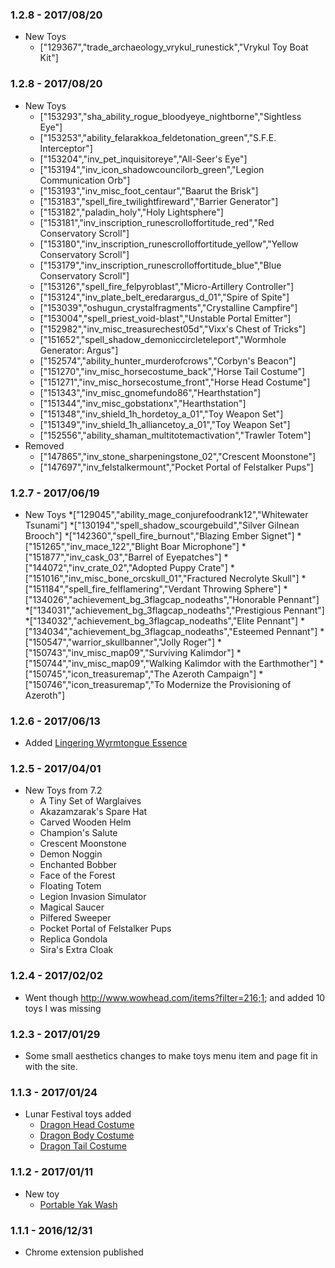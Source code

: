 ### 1.2.8 - 2017/08/20
* New Toys
  * ["129367","trade_archaeology_vrykul_runestick","Vrykul Toy Boat Kit"]
  
### 1.2.8 - 2017/08/20
* New Toys
  * ["153293","sha_ability_rogue_bloodyeye_nightborne","Sightless Eye"]
  * ["153253","ability_felarakkoa_feldetonation_green","S.F.E. Interceptor"]
  * ["153204","inv_pet_inquisitoreye","All-Seer's Eye"]
  * ["153194","inv_icon_shadowcouncilorb_green","Legion Communication Orb"]
  * ["153193","inv_misc_foot_centaur","Baarut the Brisk"]
  * ["153183","spell_fire_twilightfireward","Barrier Generator"]
  * ["153182","paladin_holy","Holy Lightsphere"]
  * ["153181","inv_inscription_runescrolloffortitude_red","Red Conservatory Scroll"]
  * ["153180","inv_inscription_runescrolloffortitude_yellow","Yellow Conservatory Scroll"]
  * ["153179","inv_inscription_runescrolloffortitude_blue","Blue Conservatory Scroll"]
  * ["153126","spell_fire_felpyroblast","Micro-Artillery Controller"]
  * ["153124","inv_plate_belt_eredarargus_d_01","Spire of Spite"]
  * ["153039","oshugun_crystalfragments","Crystalline Campfire"]
  * ["153004","spell_priest_void-blast","Unstable Portal Emitter"]
  * ["152982","inv_misc_treasurechest05d","Vixx's Chest of Tricks"]
  * ["151652","spell_shadow_demoniccircleteleport","Wormhole Generator: Argus"]
  * ["152574","ability_hunter_murderofcrows","Corbyn's Beacon"]
  * ["151270","inv_misc_horsecostume_back","Horse Tail Costume"]
  * ["151271","inv_misc_horsecostume_front","Horse Head Costume"]
  * ["151343","inv_misc_gnomefundo86","Hearthstation"]
  * ["151344","inv_misc_gobstationx","Hearthstation"]
  * ["151348","inv_shield_1h_hordetoy_a_01","Toy Weapon Set"]
  * ["151349","inv_shield_1h_alliancetoy_a_01","Toy Weapon Set"]
  * ["152556","ability_shaman_multitotemactivation","Trawler Totem"]
* Removed 
  * ["147865","inv_stone_sharpeningstone_02","Crescent Moonstone"]
  * ["147697","inv_felstalkermount","Pocket Portal of Felstalker Pups"]

### 1.2.7 - 2017/06/19
* New Toys
  *["129045","ability_mage_conjurefoodrank12","Whitewater Tsunami"]
  *["130194","spell_shadow_scourgebuild","Silver Gilnean Brooch"]
  *["142360","spell_fire_burnout","Blazing Ember Signet"]
  *["151265","inv_mace_122","Blight Boar Microphone"]
  *["151877","inv_cask_03","Barrel of Eyepatches"]
  *["144072","inv_crate_02","Adopted Puppy Crate"]
  *["151016","inv_misc_bone_orcskull_01","Fractured Necrolyte Skull"]
  *["151184","spell_fire_felflamering","Verdant Throwing Sphere"]
  *["134026","achievement_bg_3flagcap_nodeaths","Honorable Pennant"]
  *["134031","achievement_bg_3flagcap_nodeaths","Prestigious Pennant"]
  *["134032","achievement_bg_3flagcap_nodeaths","Elite Pennant"]
  *["134034","achievement_bg_3flagcap_nodeaths","Esteemed Pennant"]
  *["150547","warrior_skullbanner","Jolly Roger"]
  *["150743","inv_misc_map09","Surviving Kalimdor"]
  *["150744","inv_misc_map09","Walking Kalimdor with the Earthmother"]
  *["150745","icon_treasuremap","The Azeroth Campaign"]
  *["150746","icon_treasuremap","To Modernize the Provisioning of Azeroth"]


### 1.2.6 - 2017/06/13
* Added [Lingering Wyrmtongue Essence](http://www.wowhead.com/item=142452/lingering-wyrmtongue-essence)

### 1.2.5 - 2017/04/01
* New Toys from 7.2
  * A Tiny Set of Warglaives
  * Akazamzarak's Spare Hat
  * Carved Wooden Helm
  * Champion's Salute
  * Crescent Moonstone
  * Demon Noggin
  * Enchanted Bobber
  * Face of the Forest
  * Floating Totem
  * Legion Invasion Simulator
  * Magical Saucer
  * Pilfered Sweeper
  * Pocket Portal of Felstalker Pups
  * Replica Gondola
  * Sira's Extra Cloak


### 1.2.4 - 2017/02/02
* Went though http://www.wowhead.com/items?filter=216;1; and added 10 toys I was missing


### 1.2.3 - 2017/01/29
* Some small aesthetics changes to make toys menu item and page fit in with the site.


### 1.1.3 - 2017/01/24
* Lunar Festival toys added
  * [Dragon Head Costume](http://www.wowhead.com/item=143827/dragon-head-costume)
  * [Dragon Body Costume](http://www.wowhead.com/item=143828/dragon-body-costume)
  * [Dragon Tail Costume](http://www.wowhead.com/item=143829/dragon-tail-costume)


### 1.1.2 - 2017/01/11
* New toy
  * [Portable Yak Wash](http://www.wowhead.com/item=144393/portable-yak-wash)


### 1.1.1 - 2016/12/31
* Chrome extension published
